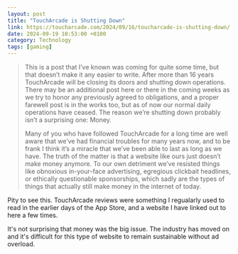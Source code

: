```yaml
--- 
layout: post 
title: "TouchArcade is Shutting Down" 
link: https://toucharcade.com/2024/09/16/toucharcade-is-shutting-down/
date: 2024-09-19 10:53:00 +0100 
category: Technology 
tags: [gaming] 
--- 
```


>This is a post that I’ve known was coming for quite some time, but that doesn’t make it any easier to write. After more than 16 years TouchArcade will be closing its doors and shutting down operations. There may be an additional post here or there in the coming weeks as we try to honor any previously agreed to obligations, and a proper farewell post is in the works too, but as of now our normal daily operations have ceased. The reason we’re shutting down probably isn’t a surprising one: Money.
>
>Many of you who have followed TouchArcade for a long time are well aware that we’ve had financial troubles for many years now, and to be frank I think it’s a miracle that we’ve been able to last as long as we have. The truth of the matter is that a website like ours just doesn’t make money anymore. To our own detriment we’ve resisted things like obnoxious in-your-face advertising, egregious clickbait headlines, or ethically questionable sponsorships, which sadly are the types of things that actually still make money in the internet of today.

Pity to see this. TouchArcade reviews were something I regualarly used to read in the earlier days of the App Store, and a website I have linked out to here a few times. 

It's not surprising that money was the big issue. The industry has moved on and it's difficult for this type of website to remain sustainable without ad overload.